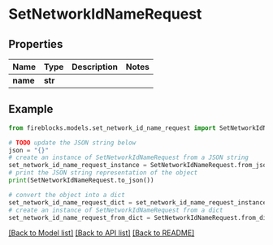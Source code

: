 # SetNetworkIdNameRequest


## Properties

Name | Type | Description | Notes
------------ | ------------- | ------------- | -------------
**name** | **str** |  | 

## Example

```python
from fireblocks.models.set_network_id_name_request import SetNetworkIdNameRequest

# TODO update the JSON string below
json = "{}"
# create an instance of SetNetworkIdNameRequest from a JSON string
set_network_id_name_request_instance = SetNetworkIdNameRequest.from_json(json)
# print the JSON string representation of the object
print(SetNetworkIdNameRequest.to_json())

# convert the object into a dict
set_network_id_name_request_dict = set_network_id_name_request_instance.to_dict()
# create an instance of SetNetworkIdNameRequest from a dict
set_network_id_name_request_from_dict = SetNetworkIdNameRequest.from_dict(set_network_id_name_request_dict)
```
[[Back to Model list]](../README.md#documentation-for-models) [[Back to API list]](../README.md#documentation-for-api-endpoints) [[Back to README]](../README.md)


